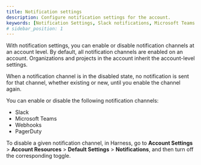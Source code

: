 ```yaml
---
title: Notification settings
description: Configure notification settings for the account.
keywords: [Notification Settings, Slack notifications, Microsoft Teams notifications, webhook notifications, PagerDuty notifications]
# sidebar_position: 1
---
```


With notification settings, you can enable or disable notification channels at an account level. By default, all notification channels are enabled on an account. Organizations and projects in the account inherit the account-level settings.

When a notification channel is in the disabled state, no notification is sent for that channel, whether existing or new, until you enable the channel again.

You can enable or disable the following notification channels:
- Slack
- Microsoft Teams
- Webhooks
- PagerDuty

To disable a given notification channel, in Harness, go to **Account Settings** > **Account Resources** > **Default Settings** > **Notifications**, and then turn off the corresponding toggle. 

